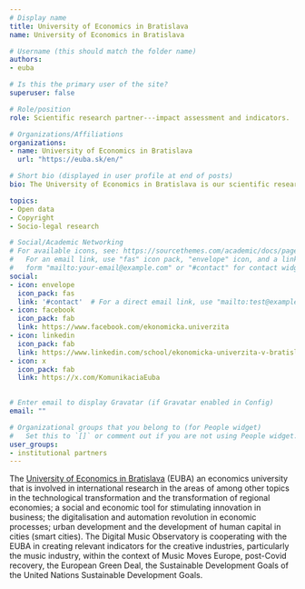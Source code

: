 ```yaml
---
# Display name
title: University of Economics in Bratislava
name: University of Economics in Bratislava

# Username (this should match the folder name)
authors:
- euba

# Is this the primary user of the site?
superuser: false

# Role/position
role: Scientific research partner---impact assessment and indicators.

# Organizations/Affiliations
organizations:
- name: University of Economics in Bratislava
  url: "https://euba.sk/en/"  

# Short bio (displayed in user profile at end of posts)
bio: The University of Economics in Bratislava is our scientific research partner in the area of impact assessment and indicators.

topics:
- Open data
- Copyright
- Socio-legal research

# Social/Academic Networking
# For available icons, see: https://sourcethemes.com/academic/docs/page-builder/#icons
#   For an email link, use "fas" icon pack, "envelope" icon, and a link in the
#   form "mailto:your-email@example.com" or "#contact" for contact widget.
social:
- icon: envelope
  icon_pack: fas
  link: '#contact'  # For a direct email link, use "mailto:test@example.org".
- icon: facebook
  icon_pack: fab
  link: https://www.facebook.com/ekonomicka.univerzita
- icon: linkedin
  icon_pack: fab
  link: https://www.linkedin.com/school/ekonomicka-univerzita-v-bratislave/
- icon: x
  icon_pack: fab
  link: https://x.com/KomunikaciaEuba
  

# Enter email to display Gravatar (if Gravatar enabled in Config)
email: ""

# Organizational groups that you belong to (for People widget)
#   Set this to `[]` or comment out if you are not using People widget.
user_groups:
- institutional partners
---
```

The [University of Economics in Bratislava](https://euba.sk/en/) (EUBA) an economics university that is involved in international research in the areas of among other topics in the technological transformation and the transformation of regional economies; a social and economic tool for stimulating innovation in business; the digitalisation and automation revolution in economic processes; urban development and the development of human capital in cities (smart cities). The Digital Music Observatory is cooperating with the EUBA in creating relevant indicators for the creative industries, particularly the music industry, within the context of Music Moves Europe, post-Covid recovery, the European Green Deal, the Sustainable Development Goals of the United Nations Sustainable Development Goals.
